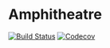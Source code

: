 # Amphitheatre

[![Build Status](https://travis-ci.com/affie/Amphitheatre.jl.svg?branch=master)](https://travis-ci.com/affie/Amphitheatre.jl)
[![Codecov](https://codecov.io/gh/affie/Amphitheatre.jl/branch/master/graph/badge.svg)](https://codecov.io/gh/affie/Amphitheatre.jl)
